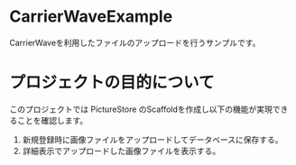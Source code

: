 # CarrierWaveExample
CarrierWaveを利用したファイルのアップロードを行うサンプルです。

# プロジェクトの目的について
このプロジェクトでは PictureStore のScaffoldを作成し以下の機能が実現できることを確認します。

1. 新規登録時に画像ファイルをアップロードしてデータベースに保存する。
1. 詳細表示でアップロードした画像ファイルを表示する。

